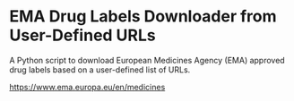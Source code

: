 # EMA Drug Labels Downloader from User-Defined URLs
A Python script to download European Medicines Agency (EMA) approved drug labels based on a user-defined list of URLs.

https://www.ema.europa.eu/en/medicines
